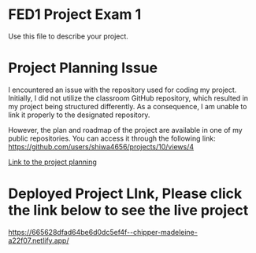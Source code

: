 # FED1 Project Exam 1

Use this file to describe your project.

# Project Planning Issue

I encountered an issue with the repository used for coding my project. Initially, I did not utilize the classroom GitHub repository, which resulted in my project being structured differently. As a consequence, I am unable to link it properly to the designated repository.

However, the plan and roadmap of the project are available in one of my public repositories. You can access it through the following link: https://github.com/users/shiwa4656/projects/10/views/4

[Link to the project planning](https://github.com/users/shiwa4656/projects/10/views/1)


# Deployed Project LInk, Please click the link below to see the live project

https://665628dfad64be6d0dc5ef4f--chipper-madeleine-a22f07.netlify.app/
